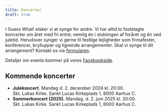 ```yaml
---
title: Koncerter
draft: true
---
```


I Guess What! elsker vi at synge for andre. Vi har altid to fastelagte koncerter om året med fri entré; nemlig én i slutningen af foråret og én ved juletid. Herudover synger vi gerne til festlige lejligheder som firmafester, konferencer, bryllupper og lignende arrangementer. Skal vi synge til dit arrangement? Kontakt os via [formularen](/kontakt).

Detaljer om events kommer på vores [Facebookside](https://www.facebook.com/GuessWhatKoret).

## Kommende koncerter

* **Julekoncert.** Mandag d. 2. december 2024 kl. 20:00.\
  Skt. Lukas Kirke. Sankt Lucas Kirkeplads 1, 8000 Aarhus C.
* **Sommerkoncert (2025).** Mandag. d. 2. juni 2025 kl. 20:00.\
  Skt. Lukas Kirke. Sankt Lucas Kirkeplads 1, 8000 Aarhus C.
